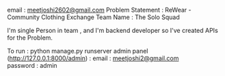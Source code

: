 email : meetjoshi2602@gmail.com
Problem Statement : ReWear - Community Clothing Exchange
Team Name : The Solo Squad

I'm single Person in team , and I'm backend developer so I've created APIs for the Problem.

To run : python manage.py runserver
admin panel (http://127.0.0.1:8000/admin) : email : meetjoshi2@gmail.com  
 password : admin
